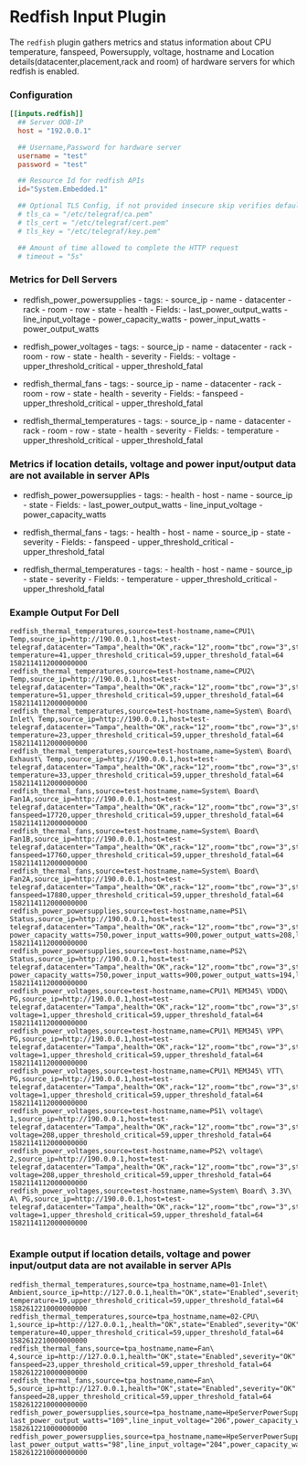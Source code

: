 # Redfish Input Plugin

The `redfish` plugin gathers  metrics and status information about CPU temperature, fanspeed, Powersupply, voltage, hostname and Location details(datacenter,placement,rack and room) of hardware servers for which redfish is enabled.


### Configuration

```toml
[[inputs.redfish]]
  ## Server OOB-IP
  host = "192.0.0.1"

  ## Username,Password for hardware server
  username = "test"
  password = "test"

  ## Resource Id for redfish APIs
  id="System.Embedded.1"

  ## Optional TLS Config, if not provided insecure skip verifies defaults to true 
  # tls_ca = "/etc/telegraf/ca.pem"
  # tls_cert = "/etc/telegraf/cert.pem"
  # tls_key = "/etc/telegraf/key.pem"

  ## Amount of time allowed to complete the HTTP request
  # timeout = "5s"
```

### Metrics for Dell Servers

- redfish_power_powersupplies
        - tags:
                - source_ip
                - name
                - datacenter
                - rack
                - room
                - row
                - state
                - health
        - Fields:
                - last_power_output_watts
                - line_input_voltage
                - power_capacity_watts
                - power_input_watts
                - power_output_watts

- redfish_power_voltages
        - tags:
                - source_ip
                - name
                - datacenter
                - rack
                - room
                - row
                - state
                - health
		- severity
        - Fields:
                - voltage
                - upper_threshold_critical
                - upper_threshold_fatal


- redfish_thermal_fans
        - tags:
                - source_ip
                - name
                - datacenter
                - rack
                - room
                - row
                - state
                - health
		- severity
        - Fields:
                - fanspeed
                - upper_threshold_critical
                - upper_threshold_fatal


- redfish_thermal_temperatures
        - tags:
                - source_ip
                - name
                - datacenter
                - rack
                - room
                - row
                - state
                - health
		- severity
        - Fields:
                - temperature
                - upper_threshold_critical
                - upper_threshold_fatal



### Metrics if location details, voltage and power input/output data are not available in server APIs

- redfish_power_powersupplies
        - tags:
                - health
                - host
                - name
                - source_ip
                - state
        - Fields:
                - last_power_output_watts
                - line_input_voltage
                - power_capacity_watts

- redfish_thermal_fans
        - tags:
                - health
                - host
                - name
                - source_ip
                - state
		- severity
        - Fields:
                - fanspeed
		- upper_threshold_critical
		- upper_threshold_fatal

- redfish_thermal_temperatures
        - tags:
                - health
                - host
                - name
                - source_ip
                - state
		- severity
        - Fields:
                - temperature
		- upper_threshold_critical
		- upper_threshold_fatal




### Example Output For Dell
```
redfish_thermal_temperatures,source=test-hostname,name=CPU1\ Temp,source_ip=http://190.0.0.1,host=test-telegraf,datacenter="Tampa",health="OK",rack="12",room="tbc",row="3",state="Enabled",severity="OK" temperature=41,upper_threshold_critical=59,upper_threshold_fatal=64 1582114112000000000
redfish_thermal_temperatures,source=test-hostname,name=CPU2\ Temp,source_ip=http://190.0.0.1,host=test-telegraf,datacenter="Tampa",health="OK",rack="12",room="tbc",row="3",state="Enabled",severity="OK" temperature=51,upper_threshold_critical=59,upper_threshold_fatal=64 1582114112000000000
redfish_thermal_temperatures,source=test-hostname,name=System\ Board\ Inlet\ Temp,source_ip=http://190.0.0.1,host=test-telegraf,datacenter="Tampa",health="OK",rack="12",room="tbc",row="3",state="Enabled",severity="OK" temperature=23,upper_threshold_critical=59,upper_threshold_fatal=64 1582114112000000000
redfish_thermal_temperatures,source=test-hostname,name=System\ Board\ Exhaust\ Temp,source_ip=http://190.0.0.1,host=test-telegraf,datacenter="Tampa",health="OK",rack="12",room="tbc",row="3",state="Enabled",severity="OK" temperature=33,upper_threshold_critical=59,upper_threshold_fatal=64 1582114112000000000
redfish_thermal_fans,source=test-hostname,name=System\ Board\ Fan1A,source_ip=http://190.0.0.1,host=test-telegraf,datacenter="Tampa",health="OK",rack="12",room="tbc",row="3",state="Enabled",severity="OK" fanspeed=17720,upper_threshold_critical=59,upper_threshold_fatal=64 1582114112000000000
redfish_thermal_fans,source=test-hostname,name=System\ Board\ Fan1B,source_ip=http://190.0.0.1,host=test-telegraf,datacenter="Tampa",health="OK",rack="12",room="tbc",row="3",state="Enabled",severity="OK" fanspeed=17760,upper_threshold_critical=59,upper_threshold_fatal=64 1582114112000000000
redfish_thermal_fans,source=test-hostname,name=System\ Board\ Fan2A,source_ip=http://190.0.0.1,host=test-telegraf,datacenter="Tampa",health="OK",rack="12",room="tbc",row="3",state="Enabled",severity="OK" fanspeed=17880,upper_threshold_critical=59,upper_threshold_fatal=64 1582114112000000000
redfish_power_powersupplies,source=test-hostname,name=PS1\ Status,source_ip=http://190.0.0.1,host=test-telegraf,datacenter="Tampa",health="OK",rack="12",room="tbc",row="3",state="Enabled" power_capacity_watts=750,power_input_watts=900,power_output_watts=208,last_power_output_watts=98,line_input_voltage=204 1582114112000000000
redfish_power_powersupplies,source=test-hostname,name=PS2\ Status,source_ip=http://190.0.0.1,host=test-telegraf,datacenter="Tampa",health="OK",rack="12",room="tbc",row="3",state="Enabled" power_capacity_watts=750,power_input_watts=900,power_output_watts=194,last_power_output_watts=98,line_input_voltage=204 1582114112000000000
redfish_power_voltages,source=test-hostname,name=CPU1\ MEM345\ VDDQ\ PG,source_ip=http://190.0.0.1,host=test-telegraf,datacenter="Tampa",health="OK",rack="12",room="tbc",row="3",state="Enabled",severity="OK" voltage=1,upper_threshold_critical=59,upper_threshold_fatal=64 1582114112000000000
redfish_power_voltages,source=test-hostname,name=CPU1\ MEM345\ VPP\ PG,source_ip=http://190.0.0.1,host=test-telegraf,datacenter="Tampa",health="OK",rack="12",room="tbc",row="3",state="Enabled",severity="OK" voltage=1,upper_threshold_critical=59,upper_threshold_fatal=64 1582114112000000000
redfish_power_voltages,source=test-hostname,name=CPU1\ MEM345\ VTT\ PG,source_ip=http://190.0.0.1,host=test-telegraf,datacenter="Tampa",health="OK",rack="12",room="tbc",row="3",state="Enabled",severity="OK" voltage=1,upper_threshold_critical=59,upper_threshold_fatal=64 1582114112000000000
redfish_power_voltages,source=test-hostname,name=PS1\ voltage\ 1,source_ip=http://190.0.0.1,host=test-telegraf,datacenter="Tampa",health="OK",rack="12",room="tbc",row="3",state="Enabled",severity="OK" voltage=208,upper_threshold_critical=59,upper_threshold_fatal=64 1582114112000000000
redfish_power_voltages,source=test-hostname,name=PS2\ voltage\ 2,source_ip=http://190.0.0.1,host=test-telegraf,datacenter="Tampa",health="OK",rack="12",room="tbc",row="3",state="Enabled",severity="OK" voltage=208,upper_threshold_critical=59,upper_threshold_fatal=64 1582114112000000000
redfish_power_voltages,source=test-hostname,name=System\ Board\ 3.3V\ A\ PG,source_ip=http://190.0.0.1,host=test-telegraf,datacenter="Tampa",health="OK",rack="12",room="tbc",row="3",state="Enabled",severity="OK" voltage=1,upper_threshold_critical=59,upper_threshold_fatal=64 1582114112000000000


```


### Example output if location details, voltage and power input/output data are not available in server APIs

```
redfish_thermal_temperatures,source=tpa_hostname,name=01-Inlet\ Ambient,source_ip=http://127.0.0.1,health="OK",state="Enabled",severity="OK" temperature=19,upper_threshold_critical=59,upper_threshold_fatal=64 1582612210000000000
redfish_thermal_temperatures,source=tpa_hostname,name=02-CPU\ 1,source_ip=http://127.0.0.1,,health="OK",state="Enabled",severity="OK" temperature=40,upper_threshold_critical=59,upper_threshold_fatal=64 1582612210000000000
redfish_thermal_fans,source=tpa_hostname,name=Fan\ 4,source_ip=http://127.0.0.1,health="OK",state="Enabled",severity="OK" fanspeed=23,upper_threshold_critical=59,upper_threshold_fatal=64 1582612210000000000
redfish_thermal_fans,source=tpa_hostname,name=Fan\ 5,source_ip=http://127.0.0.1,health="OK",state="Enabled",severity="OK" fanspeed=28,upper_threshold_critical=59,upper_threshold_fatal=64 1582612210000000000
redfish_power_powersupplies,source=tpa_hostname,name=HpeServerPowerSupply,source_ip=http://127.0.0.1,health="OK",state="Enabled" last_power_output_watts="109",line_input_voltage="206",power_capacity_watts="800" 1582612210000000000
redfish_power_powersupplies,source=tpa_hostname,name=HpeServerPowerSupply,source_ip=http://127.0.0.1,health="OK",state="Enabled"  last_power_output_watts="98",line_input_voltage="204",power_capacity_watts="800" 1582612210000000000

```
